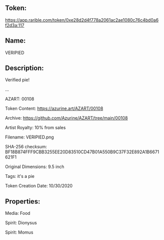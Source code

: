 ## Token:

https://app.rarible.com/token/0xe28d2d4f778a2061ac2ae1080c76c4bd0a6f2d3a:117

## Name:

VERIPIED

## Description: 

Verified pie!

...

AZART: 00108

Token Content: https://azurine.art/AZART/00108

Archive: https://github.com/Azurine/AZART/tree/main/00108

Artist Royalty: 10% from sales

Filename: VERIPIED.png

SHA-256 checksum: BF18B874FFF9CBB3255EE20D83510CD47B01A550B9C37F32E892A1B6671621F1

Original Dimensions: 9.5 inch

Tags: it's a pie

Token Creation Date: 10/30/2020

## Properties:

Media: Food

Spirit: Dionysus

Spirit: Momus